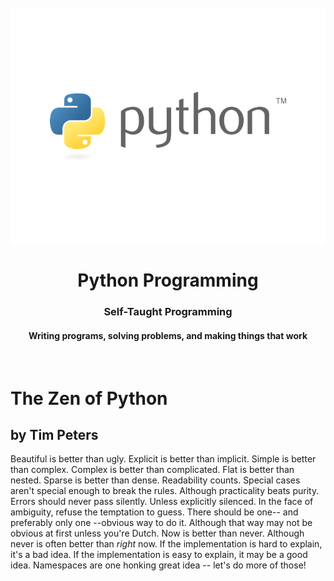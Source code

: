 <h1 align="center">
<br>
  <img src="img/python-3-logo.png" width="600">
  <br>
    <br>
  Python Programming
  <br>
</h1>

<h3 align="center">Self-Taught Programming</h3>

<h4 align="center">Writing programs, solving problems, and making things that work</h4>

<br>

# The Zen of Python
## by Tim Peters

Beautiful is better than ugly.
Explicit is better than implicit.
Simple is better than complex.
Complex is better than complicated.
Flat is better than nested.
Sparse is better than dense.
Readability counts.
Special cases aren't special enough to break the rules.
Although practicality beats purity.
Errors should never pass silently.
Unless explicitly silenced.
In the face of ambiguity, refuse the temptation to guess.
There should be one-- and preferably only one --obvious way to do it.
Although that way may not be obvious at first unless you're Dutch.
Now is better than never.
Although never is often better than *right* now.
If the implementation is hard to explain, it's a bad idea.
If the implementation is easy to explain, it may be a good idea.
Namespaces are one honking great idea -- let's do more of those!